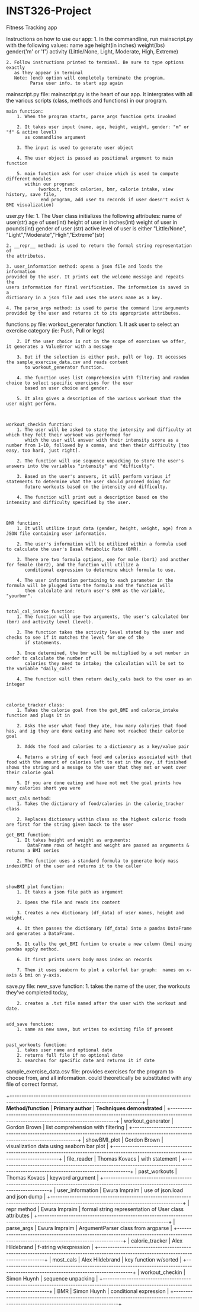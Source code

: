 # INST326-Project
Fitness Tracking app

Instructions on how to use our app:
    1. In the commandline, run mainscript.py with the following values:
       name age height(in inches) weight(lbs) gender('m' or 'f') activity (Little/None, 
       Light, Moderate, High, Extreme)

    2. Follow instructions printed to terminal. Be sure to type options exactly
       as they appear in terminal
       Note: (end) option will completely terminate the program.
             Parse user info. to start app again
             

mainscript.py file:
    mainscript.py is the heart of our app. It intergrates with all the various
    scripts (class, methods and functions) in our program.

    main function:
        1. When the program starts, parse_args function gets invoked

        2. It takes user input (name, age, height, weight, gender: "m" or "f" & active level)
           as commandline argument 

        3. The input is used to generate user object

        4. The user object is passed as positional argument to main function

        5. main function ask for user choice which is used to compute different modules
           within our program:
                (workout, track calories, bmr, calorie intake, view history, save file,
                 end program, add user to records if user doesn't exist & BMI visualization)
        


user.py file:
    1. The User class initializes the following attributes:
        name of user(str)
        age of user(int)
        height of user in inches(int)
        weight of user in pounds(int)
        gender of user (str)
        active level of user is either "Little/None",
        "Light","Moderate","High","Extreme"(str)

    2. __repr__ method: is used to return the formal string representation of 
    the attributes.

    3. user_information method: opens a json file and loads the information 
    provided by the user. It prints out the welcome message and repeats the 
    users information for final verification. The information is saved in a 
    dictionary in a json file and uses the users name as a key. 

    4. The parse_args method: is used to parse the command line arguments 
    provided by the user and returns it to its appropriate attributes.



functions.py file:
    workout_generator function:
        1. It ask user to select an exercise category (ie: Push, Pull or legs)

        2. If the user choice is not in the scope of exercises we offer, it generates a ValueError with a message

        3. But if the selection is either push, pull or leg. It accesses the sample_exercise_data.csv and reads content 
           to workout_generator function.

        4. The function uses list comprehension with filtering and random choice to select specific exercises for the user
           based on user choice and gender.

        5. It also gives a description of the various workout that the user might perform.



    workout_checkin function:
        1. The user will be asked to state the intensity and difficulty at which they felt their workout was performed for
           which the user will answer with their intensity score as a number from 1-10, followed by a comma, and then their difficulty [too easy, too hard, just right].

        2. The function will use sequence unpacking to store the user's answers into the variables "intensity" and "difficulty".

        3. Based on the user's answers, it will perform various if statements to determine what the user should proceed doing for
           future workouts based on the intensity and difficulty.

        4. The function will print out a description based on the intensity and difficulty specified by the user.



    BMR function:
        1. It will utilize input data (gender, height, weight, age) from a JSON file containing user information.

        2. The user's information will be utilized within a formula used to calculate the user's Basal Metabolic Rate (BMR).

        3. There are two formula options, one for male (bmr1) and another for female (bmr2), and the function will utilize a
           conditional expression to determine which formula to use.

        4. The user information pertaining to each parameter in the formula will be plugged into the formula and the function will
           then calculate and return user's BMR as the variable, "yourbmr".


    total_cal_intake function:
        1. The function will use two arguments, the user's calculated bmr (bmr) and activity level (level).

        2. The function takes the activity level stated by the user and checks to see if it matches the level for one of the
           if statements.

        3. Once determined, the bmr will be multiplied by a set number in order to calculate the number of
           calories they need to intake; the calculation will be set to the variable "daily_cals"

        4. The function will then return daily_cals back to the user as an integer 



    calorie_tracker class:
        1. Takes the calorie goal from the get_BMI and calorie_intake function and plugs it in
    
        2. Asks the user what food they ate, how many calories that food has, and ig they are done eating and have not reached their calorie goal
    
        3. Adds the food and calories to a dictionary as a key/value pair
    
        4. Returns a string of each food and calories associated with that food with the amount of calories left to eat in the day, if finished shows the string and a messge to the user that they met or went over their calorie goal
    
        5. If you are done eating and have not met the goal prints how many calories short you were

    most_cals method:
        1. Takes the dictionary of food/calories in the calorie_tracker class

        2. Replaces dictionary within class so the highest caloric foods are first for the string given bacck to the user

    get_BMI function:
        1. It takes height and weight as arguments:
            DataFrame rows of height and weight are passed as arguments & returns a BMI series 
        
        2. The function uses a standard formula to generate body mass index(BMI) of the user and returns it to the caller


    
    showBMI_plot function:
        1. It takes a json file path as argument

        2. Opens the file and reads its content

        3. Creates a new dictionary (df_data) of user names, height and weight.

        4. It then passes the dictionary (df_data) into a pandas DataFrame and generates a DataFrame.

        5. It calls the get_BMI funtion to create a new column (bmi) using pandas apply method.

        6. It first prints users body mass index on records

        7. Then it uses seaborn to plot a colorful bar graph:  names on x-axis & bmi on y-axis.



save.py file:
    new_save function:
        1. takes the name of the user, the workouts they've completed today,

        2. creates a .txt file named after the user with the workout and date.


    add_save function:
        1. same as new save, but writes to existing file if present


    past_workouts function:
        1. takes user name and optional date
        2. returns full file if no optional date
        3. searches for specific date and returns it if date



sample_exercise_data.csv file:
    provides exercises for the program to choose from, and all information.
    could theoretically be substituted with any file of correct format.





+-------------------------------------------------------------------------------------------------------------------------------------+
| **Method/function**               |    **Primary author**                 |  **Techniques demonstrated**                            | 
+-------------------------------------------------------------------------------------------------------------------------------------+
| workout_generator                 |    Gordon Brown                       | list comprehension with filtering                       |
+-------------------------------------------------------------------------------------------------------------------------------------+
| showBMI_plot                      |    Gordon Brown                       | visualization data using seaborn bar plot               |
+-------------------------------------------------------------------------------------------------------------------------------------+
| file_reader                       |    Thomas Kovacs                      | with statement                                          |
+-------------------------------------------------------------------------------------------------------------------------------------+
| past_workouts                     |    Thomas Kovacs                      | keyword argument                                        |
+-------------------------------------------------------------------------------------------------------------------------------------+
| user_information                  |    Ewura Impraim                      | use of json.load and json dump                          |
+-------------------------------------------------------------------------------------------------------------------------------------+
| repr method                       |    Ewura Impraim                      | formal string representation of User class attributes   |
+-------------------------------------------------------------------------------------------------------------------------------------+
| parse_args                        |    Ewura Impraim                      | ArgumentParser class from argparse                      |
+-------------------------------------------------------------------------------------------------------------------------------------+
| calorie_tracker                   |    Alex Hildebrand                    | f-string w/expression                                   |
+-------------------------------------------------------------------------------------------------------------------------------------+
| most_cals                         |    Alex Hildebrand                    | key function w/sorted                                   |
+-------------------------------------------------------------------------------------------------------------------------------------+
| workout_checkin                   |    Simon Huynh                        | sequence unpacking                                      |
+-------------------------------------------------------------------------------------------------------------------------------------+
| BMR                               |    Simon Huynh                        | conditional expression                                  |
+-------------------------------------------------------------------------------------------------------------------------------------+

